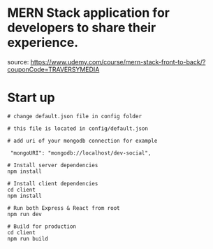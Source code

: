 # MERN Stack application for developers to share their experience.

 source: https://www.udemy.com/course/mern-stack-front-to-back/?couponCode=TRAVERSYMEDIA

# Start up
```
# change default.json file in config folder

# this file is located in config/default.json

# add uri of your mongodb connection for example

 "mongoURI": "mongodb://localhost/dev-social",
 ```

 ```
 # Install server dependencies
 npm install

 # Install client dependencies
 cd client
 npm install

 # Run both Express & React from root
 npm run dev

 # Build for production
 cd client
 npm run build
 ```

